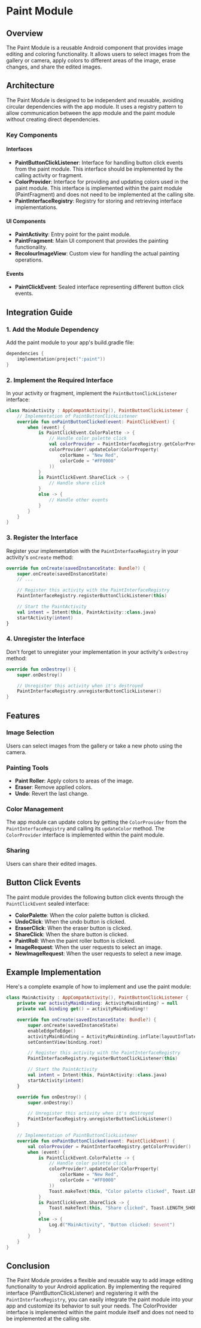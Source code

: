 # Paint Module

## Overview
The Paint Module is a reusable Android component that provides image editing and coloring functionality. It allows users to select images from the gallery or camera, apply colors to different areas of the image, erase changes, and share the edited images.

## Architecture
The Paint Module is designed to be independent and reusable, avoiding circular dependencies with the app module. It uses a registry pattern to allow communication between the app module and the paint module without creating direct dependencies.

### Key Components

#### Interfaces
- **PaintButtonClickListener**: Interface for handling button click events from the paint module. This interface should be implemented by the calling activity or fragment.
- **ColorProvider**: Interface for providing and updating colors used in the paint module. This interface is implemented within the paint module (PaintFragment) and does not need to be implemented at the calling site.
- **PaintInterfaceRegistry**: Registry for storing and retrieving interface implementations.

#### UI Components
- **PaintActivity**: Entry point for the paint module.
- **PaintFragment**: Main UI component that provides the painting functionality.
- **RecolourImageView**: Custom view for handling the actual painting operations.

#### Events
- **PaintClickEvent**: Sealed interface representing different button click events.

## Integration Guide

### 1. Add the Module Dependency
Add the paint module to your app's build.gradle file:

```kotlin
dependencies {
    implementation(project(":paint"))
}
```

### 2. Implement the Required Interface
In your activity or fragment, implement the `PaintButtonClickListener` interface:

```kotlin
class MainActivity : AppCompatActivity(), PaintButtonClickListener {
    // Implementation of PaintButtonClickListener
    override fun onPaintButtonClicked(event: PaintClickEvent) {
        when (event) {
            is PaintClickEvent.ColorPalette -> {
                // Handle color palette click
                val colorProvider = PaintInterfaceRegistry.getColorProvider()
                colorProvider?.updateColor(ColorProperty(
                    colorName = "New Red",
                    colorCode = "#FF0000"
                ))
            }
            is PaintClickEvent.ShareClick -> {
                // Handle share click
            }
            else -> {
                // Handle other events
            }
        }
    }
}
```

### 3. Register the Interface
Register your implementation with the `PaintInterfaceRegistry` in your activity's `onCreate` method:

```kotlin
override fun onCreate(savedInstanceState: Bundle?) {
    super.onCreate(savedInstanceState)
    // ...

    // Register this activity with the PaintInterfaceRegistry
    PaintInterfaceRegistry.registerButtonClickListener(this)

    // Start the PaintActivity
    val intent = Intent(this, PaintActivity::class.java)
    startActivity(intent)
}
```

### 4. Unregister the Interface
Don't forget to unregister your implementation in your activity's `onDestroy` method:

```kotlin
override fun onDestroy() {
    super.onDestroy()

    // Unregister this activity when it's destroyed
    PaintInterfaceRegistry.unregisterButtonClickListener()
}
```

## Features

### Image Selection
Users can select images from the gallery or take a new photo using the camera.

### Painting Tools
- **Paint Roller**: Apply colors to areas of the image.
- **Eraser**: Remove applied colors.
- **Undo**: Revert the last change.

### Color Management
The app module can update colors by getting the `ColorProvider` from the `PaintInterfaceRegistry` and calling its `updateColor` method. The `ColorProvider` interface is implemented within the paint module.

### Sharing
Users can share their edited images.

## Button Click Events
The paint module provides the following button click events through the `PaintClickEvent` sealed interface:

- **ColorPalette**: When the color palette button is clicked.
- **UndoClick**: When the undo button is clicked.
- **EraserClick**: When the eraser button is clicked.
- **ShareClick**: When the share button is clicked.
- **PaintRoll**: When the paint roller button is clicked.
- **ImageRequest**: When the user requests to select an image.
- **NewImageRequest**: When the user requests to select a new image.

## Example Implementation
Here's a complete example of how to implement and use the paint module:

```kotlin
class MainActivity : AppCompatActivity(), PaintButtonClickListener {
    private var activityMainBinding: ActivityMainBinding? = null
    private val binding get() = activityMainBinding!!

    override fun onCreate(savedInstanceState: Bundle?) {
        super.onCreate(savedInstanceState)
        enableEdgeToEdge()
        activityMainBinding = ActivityMainBinding.inflate(layoutInflater)
        setContentView(binding.root)

        // Register this activity with the PaintInterfaceRegistry
        PaintInterfaceRegistry.registerButtonClickListener(this)

        // Start the PaintActivity
        val intent = Intent(this, PaintActivity::class.java)
        startActivity(intent)
    }

    override fun onDestroy() {
        super.onDestroy()

        // Unregister this activity when it's destroyed
        PaintInterfaceRegistry.unregisterButtonClickListener()
    }

    // Implementation of PaintButtonClickListener
    override fun onPaintButtonClicked(event: PaintClickEvent) {
        val colorProvider = PaintInterfaceRegistry.getColorProvider()
        when (event) {
            is PaintClickEvent.ColorPalette -> {
                // Handle color palette click
                colorProvider?.updateColor(ColorProperty(
                    colorName = "New Red",
                    colorCode = "#FF0000"
                ))
                Toast.makeText(this, "Color palette clicked", Toast.LENGTH_SHORT).show()
            }
            is PaintClickEvent.ShareClick -> {
                Toast.makeText(this, "Share clicked", Toast.LENGTH_SHORT).show()
            }
            else -> {
                Log.d("MainActivity", "Button clicked: $event")
            }
        }
    }
}
```

## Conclusion
The Paint Module provides a flexible and reusable way to add image editing functionality to your Android application. By implementing the required interface (PaintButtonClickListener) and registering it with the `PaintInterfaceRegistry`, you can easily integrate the paint module into your app and customize its behavior to suit your needs. The ColorProvider interface is implemented within the paint module itself and does not need to be implemented at the calling site.
